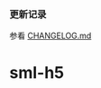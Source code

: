 <!--
# sml

> 持续更新，如果对您有帮助，您可以点右上角 "Star" 支持一下 谢谢！ ^_^

> 后面有空再写学习历程和遇到的问题

---
Vue很轻量，易定制，比较适合移动端，很喜欢Vue写组件的方式，
所有用[VUE](http://cn.vuejs.org/) 和 [SUI-Mobile](http://m.sui.taobao.org/) 写了一个移动端demo，用来反馈vue的学习成果（禁用了SUI自带的路由，使用[Vue-router](https://github.com/vuejs/vue-router)）


##### 技术栈

> [vue](https://github.com/vuejs/vue)

> [vue-router](https://github.com/vuejs/vue-router)

> [vue-resource](https://github.com/vuejs/vue-resource)

> [webpack](http://webpack.github.io/docs/)

> [sui-mobile](http://m.sui.taobao.org/)

> [es6-babel](https://babeljs.io/docs/learn-es2015/)

---
### 截图

---

![print](./src/assets/img/print.png)

---

### 安装
项目地址：（使用`git clone`）

```shell
git clone https://github.com/eteplus/vue-sui-demo.git
```

通过`npm`安装本地服务第三方依赖模块(需要已安装[Node.js](https://nodejs.org/))，使用npm安装依赖模块可能会很慢，建议换成[cnpm](http://cnpmjs.org/)

```shell
npm install -g cnpm --registry=http://registry.npm.taobao.org
```

```bash
# 安装依赖模块
cnpm install

# 启动服务
npm run dev

# 发布代码
npm run build

# 发布后启动服务
npm run main

```

### 开发

### 目录结构
<pre>
.
├── README.md           
├── dist                     // 项目build目录
├── build                    // 项目的配置文件目录
│   ├── dev-server.js        // 开发的服务配置
│   ├── webpack-dev-conf.js  // 开发的Webpack 配置文件
│   ├── webpack-prod-conf.js // 生产的Webpack 配置文件
│   ├── webpack-base-conf.js // 基本的Webpack 配置文件
├── index.js                 // 项目发布后的启动文件
├── package.json             // 项目配置文件
├── src                      // 生产目录
│   ├── assets               // css js 和图片资源
│   ├── data                 // 数据文件
│   ├── components           // 各种组件
│   ├── views                // 各种页面
│   ├── directives           // 各种指令
│   ├── filters.js           // 各种过滤器
│   ├── router.js            // 路由配置
│   └── main.vue             // 根组件
│   └── app.js               // Webpack 预编译入口
│   └── index.html           // 项目入口文件
.
</pre>
-->
### 更新记录
参看 [CHANGELOG.md](./CHANGELOG.md)
# sml-h5
